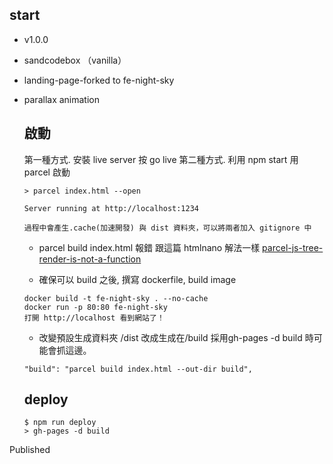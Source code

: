 

## start
- v1.0.0
- sandcodebox （vanilla）
- landing-page-forked to fe-night-sky
- parallax animation 


  ## 啟動

  第一種方式. 安裝 live server 按 go live
  第二種方式. 利用 npm start 用 parcel 啟動
  ```
  > parcel index.html --open

  Server running at http://localhost:1234 

  過程中會產生.cache(加速開發) 與 dist 資料夾，可以將兩者加入 gitignore 中
  ```

  - parcel build index.html 報錯 跟這篇 htmlnano 解法一樣 [parcel-js-tree-render-is-not-a-function](https://stackoverflow.com/questions/67087634/parcel-js-tree-render-is-not-a-function)
  
  - 確保可以 build 之後, 撰寫 dockerfile, build image
  ```
  docker build -t fe-night-sky . --no-cache
  docker run -p 80:80 fe-night-sky
  打開 http://localhost 看到網站了！
  ```

  - 改變預設生成資料夾 /dist 改成生成在/build 
  採用gh-pages -d build 時可能會抓這邊。
  ```
  "build": "parcel build index.html --out-dir build",
  ```

  ## deploy
  ```
  $ npm run deploy
  > gh-pages -d build

Published
  ```
